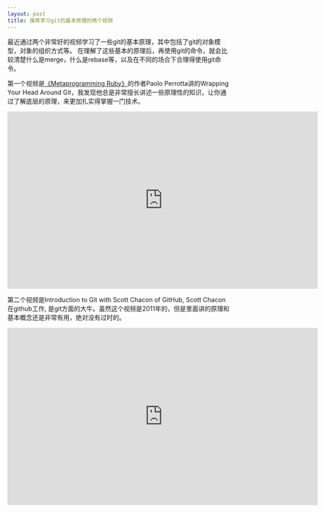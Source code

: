 ```yaml
---
layout: post
title: 推荐学习git的基本原理的两个视频
---
```


最近通过两个非常好的视频学习了一些git的基本原理，其中包括了git的对象模型，对象的组织方式等。
在理解了这些基本的原理后，再使用git的命令，就会比较清楚什么是merge，什么是rebase等，以及在不同的场合下合理得使用git命令。

第一个视频是[《Metaprogramming Ruby》](https://pragprog.com/book/ppmetr2/metaprogramming-ruby-2)的作者Paolo Perrotta讲的Wrapping Your Head Around Git，我发现他总是非常擅长讲述一些原理性的知识，让你通过了解底层的原理，来更加扎实得掌握一门技术。
<iframe width="700" height="400" src="https://www.youtube.com/embed/RwYbl_tpoVE" frameborder="0" allowfullscreen></iframe>

第二个视频是Introduction to Git with Scott Chacon of GitHub, Scott Chacon在github工作, 是git方面的大牛。虽然这个视频是2011年的，但是里面讲的原理和基本概念还是非常有用，绝对没有过时的。

<iframe width="700" height="400" src="https://www.youtube.com/embed/ZDR433b0HJY" frameborder="0" allowfullscreen></iframe>
